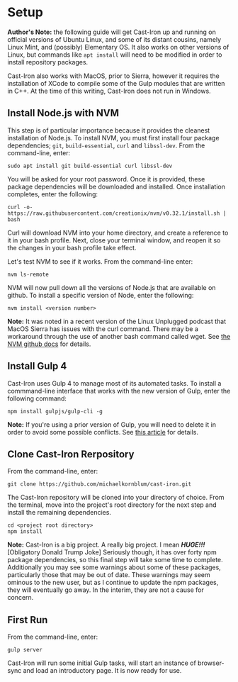 # Setup
**Author's Note:** the following guide will get Cast-Iron up and running on official versions of Ubuntu Linux, and some of its distant cousins, namely Linux Mint, and (possibly) Elementary OS. It also works on other versions of Linux, but commands like ```apt install``` will need to be modified in order to install repository packages.

Cast-Iron also works with MacOS, prior to Sierra, however it requires the installation of XCode to compile some of the Gulp modules that are written in C++. At the time of this writing, Cast-Iron does not run in Windows.

## Install Node.js with NVM
This step is of particular importance because it provides the cleanest installation of Node.js. To install NVM, you must first install four package dependencies; ```git```, ```build-essential```, ```curl``` and ```libssl-dev```. From the command-line, enter:

```
sudo apt install git build-essential curl libssl-dev
```
You will be asked for your root password. Once it is provided, these package dependencies will be downloaded and installed. Once installation completes, enter the following:

```
curl -o- https://raw.githubusercontent.com/creationix/nvm/v0.32.1/install.sh | bash
```

Curl will download NVM into your home directory, and create a reference to it in your bash profile. Next, close your terminal window, and reopen it so the changes in your bash profile take effect.

Let's test NVM to see if it works. From the command-line enter:

```
nvm ls-remote
```
NVM will now pull down all the versions of Node.js that are available on github. To install a specific version of Node, enter the following:

```
nvm install <version number>
```

**Note:** It was noted in a recent version of the Linux Unplugged podcast that MacOS Sierra has issues with the curl command. There may be a workaround through the use of another bash command called wget. See [the NVM github docs](https://github.com/creationix/nvm) for details.

## Install Gulp 4
Cast-Iron uses Gulp 4 to manage most of its automated tasks. To install a commmand-line interface that works with the new version of Gulp, enter the following command:

```
npm install gulpjs/gulp-cli -g
```

**Note:** If you're using a prior version of Gulp, you will need to delete it in order to avoid some possible conflicts. See [this article](https://demisx.github.io/gulp4/2015/01/15/install-gulp4.html) for details.

## Clone Cast-Iron Rerpository  
From the command-line, enter:

```
git clone https://github.com/michaelkornblum/cast-iron.git
```

The Cast-Iron repository will be cloned into your directory of choice. From the terminal, move into the project's root directory for the next step and install the remaining dependencies.

```
cd <project root directory>
npm install
```

**Note:** Cast-Iron is a big project. A really big project. I mean ***HUGE!!!***  [Obligatory Donald Trump Joke] Seriously though, it has over forty npm package dependencies, so this final step will take some time to complete. Additionally you may see some warnings about some of these packages, particularly those that may be out of date. These warnings may seem ominous to the new user, but as I continue to update the npm packages, they will eventually go away. In the interim, they are not a cause for concern.

## First Run
From the command-line, enter:

```
gulp server
```

Cast-Iron will run some initial Gulp tasks, will start an instance of browser-sync and load an introductory page. It is now ready for use.
